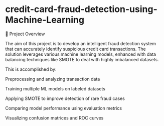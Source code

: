 # credit-card-fraud-detection-using-Machine-Learning

📌 Project Overview

The aim of this project is to develop an intelligent fraud detection system that can accurately identify suspicious credit card transactions. The solution leverages various machine learning models, enhanced with data balancing techniques like SMOTE to deal with highly imbalanced datasets.

This is accomplished by:

Preprocessing and analyzing transaction data

Training multiple ML models on labeled datasets

Applying SMOTE to improve detection of rare fraud cases

Comparing model performance using evaluation metrics

Visualizing confusion matrices and ROC curves

